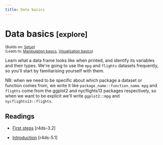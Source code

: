 ```yaml
---
title: Data basics
---
```


<!-- Generated automatically from data-basics.yml. Do not edit by hand -->

# Data basics <small class='explore'>[explore]</small>
<small>(Builds on: [Setup](setup.md))</small>  
<small>(Leads to: [Manipulation basics](manip-basics.md), [Visualization basics](vis-basics.md))</small>

Learn what a data frame looks like when printed, and identify its variables
and their types. We're going to use the `mpg` and `flights` datasets
frequently, so you'll start by familiarising yourself with them.

NB: when we need to be specific about which package a dataset or function
comes from, we write it like `package_name::function_name`. `mpg`
and `flights` come from the ggplot2 and nycflights13 packages respectively,
so when we want to be explicit we'll write `ggplot2::mpg` and
`nycflights13::flights`.

## Readings

  * [First steps](http://r4ds.had.co.nz/data-visualisation.html#first-steps) [r4ds-3.2]

  * [Introduction](http://r4ds.had.co.nz/transform.html#introduction-2) [r4ds-5.1]


